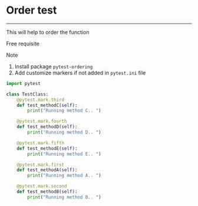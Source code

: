 # Order test 

---
This will help to order the function 

Free requisite
>[!NOTE]
> 
> 1. Install package `pytest-ordering` 
> 2. Add customize markers if not added in `pytest.ini` file
```python
import pytest

class TestClass:
    @pytest.mark.third
    def test_methodC(self):
        print("Running method C.. ")

    @pytest.mark.fourth
    def test_methodD(self):
        print("Running method D.. ")

    @pytest.mark.fifth
    def test_methodE(self):
        print("Running method E.. ")

    @pytest.mark.first
    def test_methodA(self):
        print("Running method A.. ")

    @pytest.mark.second
    def test_methodB(self):
        print("Running method B.. ")
```
